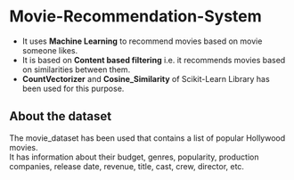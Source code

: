 # Movie-Recommendation-System
- It uses **Machine Learning** to recommend movies based on movie someone likes. <br/>
- It is based on **Content based filtering** i.e. it recommends movies based on similarities between them. <br/>
- **CountVectorizer** and **Cosine_Similarity** of Scikit-Learn Library has been used for this purpose.  <br/>

## About the dataset
The movie_dataset has been used that contains a list of popular Hollywood movies. <br/>
It has information about their budget, genres, popularity, production companies, release date, revenue, title, cast, crew, director, etc.
 
